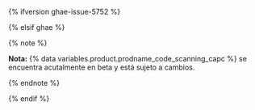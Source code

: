 {% ifversion ghae-issue-5752 %}

<!-- Remove this reusable and all references for GA release -->

{% elsif ghae %}

{% note %}

**Nota:** {% data variables.product.prodname_code_scanning_capc %} se encuentra acutalmente en beta y está sujeto a cambios.

{% endnote %}

{% endif %}
